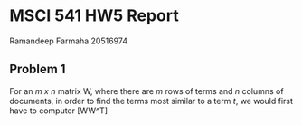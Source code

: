# MSCI 541 HW5 Report
Ramandeep Farmaha 20516974

## Problem 1

For an *m x n* matrix W, where there are *m* rows of terms and *n* columns of documents, in order to find the terms most
similar to a term *t*, we would first have to computer [WW^T]  